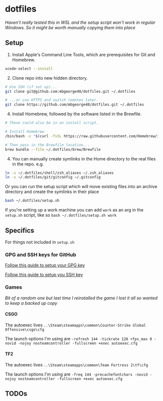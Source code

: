 # dotfiles

_Haven't really tested this in WSL and the setup script won't work in regular Windows. So it might be worth manually copying them into place_

## Setup

1. Install Apple's Command Line Tools, which are prerequisites for Git and Homebrew.

```zsh
xcode-select --install
```

2. Clone repo into new hidden directory.

```zsh
# Use SSH (if set up)...
git clone git@github.com:mbgeorge48/dotfiles.git ~/.dotfiles

# ...or use HTTPS and switch remotes later.
git clone https://github.com/mbgeorge48/dotfiles.git ~/.dotfiles
```

4. Install Homebrew, followed by the software listed in the Brewfile.

```zsh
# These could also be in an install script.

# Install Homebrew
/bin/bash -c "$(curl -fsSL https://raw.githubusercontent.com/Homebrew/install/HEAD/install.sh)"

# Then pass in the Brewfile location...
brew bundle --file ~/.dotfiles/brew/Brewfile
```

4. You can manually create symlinks in the Home directory to the real files in the repo. e.g.

```zsh
ln -s ~/.dotfiles/shell/zsh_aliases ~/.zsh_aliases
ln -s ~/.dotfiles/git/gitconfig ~/.gitconfig
```

Or you can run the setup script which will move existing files into an archive directory and create the symlinks in their place

```zsh
bash ~/.dotfiles/setup.sh
```
If you're setting up a work machine you can add `work` as an arg in the `setup.sh` script, like so `bash ~/.dotfiles/setup.sh work`

## Specifics

For things not included in `setup.sh`

### GPG and SSH keys for GitHub

[Follow this guide to setup your GPG key](https://docs.github.com/en/authentication/managing-commit-signature-verification/adding-a-gpg-key-to-your-github-account)

[Follow this guide to setup you SSH key](https://docs.github.com/en/authentication/connecting-to-github-with-ssh/adding-a-new-ssh-key-to-your-github-account)

### Games

_Bit of a random one but last time I reinstalled the game I lost it all so wanted to keep a backed up copy_

#### CSGO

The autoexec lives `..\Steam\steamapps\common\Counter-Strike Global Offensive\csgo\cfg`

The launch options I'm using are `-refresh 144 -tickrate 128 +fps_max 0 -novid -nojoy nosteamcontroller -fullscreen +exec autoexec.cfg`

#### TF2

The autoexec lives `..\Steam\steamapps\common\Team Fortress 2\tf\cfg`

The launch options I'm using are `-freq 144 -precachefontchars -novid -nojoy nosteamcontroller -fullscreen +exec autoexec.cfg`

## TODOs

